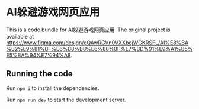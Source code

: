 
  # AI躲避游戏网页应用

  This is a code bundle for AI躲避游戏网页应用. The original project is available at https://www.figma.com/design/eQAwRGVn0VXXbojWGKRSFL/AI%E8%BA%B2%E9%81%BF%E6%B8%B8%E6%88%8F%E7%BD%91%E9%A1%B5%E5%BA%94%E7%94%A8.

  ## Running the code

  Run `npm i` to install the dependencies.

  Run `npm run dev` to start the development server.
  